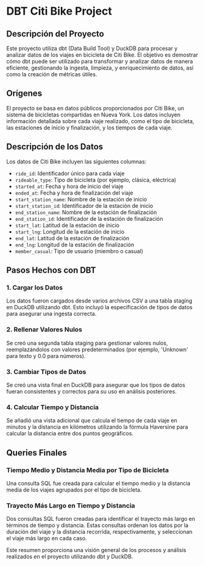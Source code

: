 # DBT Citi Bike Project

## Descripción del Proyecto

Este proyecto utiliza dbt (Data Build Tool) y DuckDB para procesar y analizar datos de los viajes en bicicleta de Citi Bike. El objetivo es demostrar cómo dbt puede ser utilizado para transformar y analizar datos de manera eficiente, gestionando la ingesta, limpieza, y enriquecimiento de datos, así como la creación de métricas útiles.

## Orígenes

El proyecto se basa en datos públicos proporcionados por Citi Bike, un sistema de bicicletas compartidas en Nueva York. Los datos incluyen información detallada sobre cada viaje realizado, como el tipo de bicicleta, las estaciones de inicio y finalización, y los tiempos de cada viaje.

## Descripción de los Datos

Los datos de Citi Bike incluyen las siguientes columnas:
- `ride_id`: Identificador único para cada viaje
- `rideable_type`: Tipo de bicicleta (por ejemplo, clásica, eléctrica)
- `started_at`: Fecha y hora de inicio del viaje
- `ended_at`: Fecha y hora de finalización del viaje
- `start_station_name`: Nombre de la estación de inicio
- `start_station_id`: Identificador de la estación de inicio
- `end_station_name`: Nombre de la estación de finalización
- `end_station_id`: Identificador de la estación de finalización
- `start_lat`: Latitud de la estación de inicio
- `start_lng`: Longitud de la estación de inicio
- `end_lat`: Latitud de la estación de finalización
- `end_lng`: Longitud de la estación de finalización
- `member_casual`: Tipo de usuario (miembro o casual)

## Pasos Hechos con DBT

### 1. Cargar los Datos

Los datos fueron cargados desde varios archivos CSV a una tabla staging en DuckDB utilizando dbt. Esto incluyó la especificación de tipos de datos para asegurar una ingesta correcta.

### 2. Rellenar Valores Nulos

Se creó una segunda tabla staging para gestionar valores nulos, reemplazándolos con valores predeterminados (por ejemplo, 'Unknown' para texto y 0.0 para números).

### 3. Cambiar Tipos de Datos

Se creó una vista final en DuckDB para asegurar que los tipos de datos fueran consistentes y correctos para su uso en análisis posteriores.

### 4. Calcular Tiempo y Distancia

Se añadió una vista adicional que calcula el tiempo de cada viaje en minutos y la distancia en kilómetros utilizando la fórmula Haversine para calcular la distancia entre dos puntos geográficos.

## Queries Finales

### Tiempo Medio y Distancia Media por Tipo de Bicicleta

Una consulta SQL fue creada para calcular el tiempo medio y la distancia media de los viajes agrupados por el tipo de bicicleta.

### Trayecto Más Largo en Tiempo y Distancia

Dos consultas SQL fueron creadas para identificar el trayecto más largo en términos de tiempo y distancia. Estas consultas ordenan los datos por la duración del viaje y la distancia recorrida, respectivamente, y seleccionan el viaje más largo en cada caso.

Este resumen proporciona una visión general de los procesos y análisis realizados en el proyecto utilizando dbt y DuckDB.
